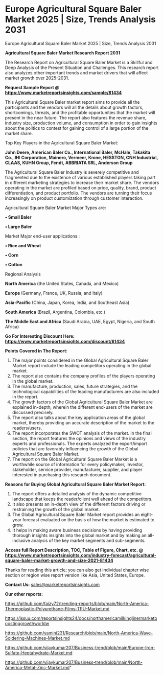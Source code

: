 # Europe Agricultural Square Baler Market 2025 | Size, Trends Analysis 2031
Europe Agricultural Square Baler Market 2025 | Size, Trends Analysis 2031

<strong>Agricultural Square Baler Market Research Report 2031</strong>

The Research Report on Agricultural Square Baler Market is a Skillful and Deep Analysis of the Present Situation and Challenges. This research report also analyzes other important trends and market drivers that will affect market growth over 2025-2031.

<strong>Request Sample Report @ <a href=https://www.marketreportsinsights.com/sample/81434>https://www.marketreportsinsights.com/sample/81434</a></strong>

This Agricultural Square Baler market report aims to provide all the participants and the vendors will all the details about growth factors, shortcomings, threats, and the profitable opportunities that the market will present in the near future. The report also features the revenue share, industry size, production volume, and consumption in order to gain insights about the politics to contest for gaining control of a large portion of the market share.

Top Key Players in the Agricultural Square Baler Market:

<strong>John Deere, American Baler Co., International Baler, McHale, Takakita Co., IHI Corporation, Mainero, Vermeer, Krone, HESSTON, CNH Industrial, CLAAS, KUHN Group, Fendt, ABBRIATA SRL, Anderson Group</strong>

The Agricultural Square Baler Industry is severely competitive and fragmented due to the existence of various established players taking part in different marketing strategies to increase their market share. The vendors operating in the market are profiled based on price, quality, brand, product differentiation, and product portfolio. The vendors are turning their focus increasingly on product customization through customer interaction.

Agricultural Square Baler Market Major Types are:

<strong>• Small Baler

• Large Baler</strong>

Market Major end-user applications :

<strong>• Rice and Wheat

• Corn

• Cotton</strong>

Regional Analysis

</u><strong><b>North America</b></strong> (the United States, Canada, and Mexico)

<strong><b>Europe </b></strong>(Germany, France, UK, Russia, and Italy)

<strong><b>Asia-Pacific</b></strong> (China, Japan, Korea, India, and Southeast Asia)

<strong><b>South America</b></strong> (Brazil, Argentina, Colombia, etc.)

<strong><b>The Middle East and Africa</b></strong> (Saudi Arabia, UAE, Egypt, Nigeria, and South Africa)

<strong>Go For Interesting Discount Here: <a href=https://www.marketreportsinsights.com/discount/81434>https://www.marketreportsinsights.com/discount/81434</a></strong>

<strong>Points Covered in The Report:</strong>
<ol>
  <li>The major points considered in the Global Agricultural Square Baler Market report include the leading competitors operating in the global market.</li>
  <li>The report also contains the company profiles of the players operating in the global market.</li>
  <li>The manufacture, production, sales, future strategies, and the technological capabilities of the leading manufacturers are also included in the report.</li>
  <li>The growth factors of the Global Agricultural Square Baler Market are explained in-depth, wherein the different end-users of the market are discussed precisely.</li>
  <li>The report also talks about the key application areas of the global market, thereby providing an accurate description of the market to the readers/users.</li>
  <li>The report incorporates the SWOT analysis of the market. In the final section, the report features the opinions and views of the industry experts and professionals. The experts analyzed the export/import policies that are favorably influencing the growth of the Global Agricultural Square Baler Market.</li>
  <li>The report on the Global Agricultural Square Baler Market is a worthwhile source of information for every policymaker, investor, stakeholder, service provider, manufacturer, supplier, and player interested in purchasing this research document.</li>
</ol>
<strong>Reasons for Buying Global Agricultural Square Baler Market Report:</strong>

<ol>
  <li>The report offers a detailed analysis of the dynamic competitive landscape that keeps the reader/client well ahead of the competitors.</li>
  <li>It also presents an in-depth view of the different factors driving or restraining the growth of the global market.</li>
  <li>The Global Agricultural Square Baler Market report provides an eight-year forecast evaluated on the basis of how the market is estimated to grow.</li>
  <li>It helps in making aware business decisions by having providing thorough insights insights into the global market and by making an all-inclusive analysis of the key market segments and sub-segments.</li>
</ol>
<strong>Access full Report Description, TOC, Table of Figure, Chart, etc. @ <a href=https://www.marketreportsinsights.com/industry-forecast/agricultural-square-baler-market-growth-and-size-2021-81434>https://www.marketreportsinsights.com/industry-forecast/agricultural-square-baler-market-growth-and-size-2021-81434</a></strong>


Thanks for reading this article; you can also get individual chapter wise section or region wise report version like Asia, United States, Europe.

<strong>Contact Us:</strong>
sales@marketreportsinsights.com

<strong>Our other reports:</strong>

<a href=https://github.com/faizy72/trending-reports/blob/main/North-America-Thermoplastic-Polyurethane-Films-TPU-Market.md>https://github.com/faizy72/trending-reports/blob/main/North-America-Thermoplastic-Polyurethane-Films-TPU-Market.md</a>

<a href=https://issuu.com/reportsinsights24/docs/northamericamilkinglinermarketboostinggrowthworldw>https://issuu.com/reportsinsights24/docs/northamericamilkinglinermarketboostinggrowthworldw</a>

<a href=https://github.com/yamini231/Research/blob/main/North-America-Wave-Soldering-Machines-Market.md>https://github.com/yamini231/Research/blob/main/North-America-Wave-Soldering-Machines-Market.md</a>

<a href=https://github.com/vijaykumar207/Business-trend/blob/main/Europe-Iron-Sulfate-Heptahydrate-Market.md>https://github.com/vijaykumar207/Business-trend/blob/main/Europe-Iron-Sulfate-Heptahydrate-Market.md</a>

<a href=https://github.com/vijaykumar207/Business-trend/blob/main/North-America-Metal-Zinc-Market.md>https://github.com/vijaykumar207/Business-trend/blob/main/North-America-Metal-Zinc-Market.md</a>"
